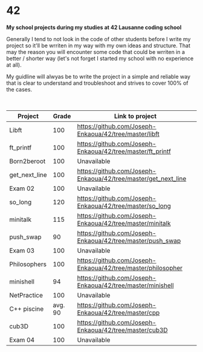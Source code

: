 # 42
**My school projects during my studies at 42 Lausanne coding school**

Generally I tend to not look in the code of other students before I write my project so it'll be wrriten in my way with my own ideas and structure.
That may the reason you will encounter some code that could be wrriten in a better / shorter way (let's not forget I started my school with no experience at all).

My guidline will alwyas be to write the project in a simple and reliable way that is clear to understand and troubleshoot and strives to cover 100% of the cases.

<br/>

Project | Grade | Link to project 
--- | --- | ---
Libft | 100 | https://github.com/Joseph-Enkaoua/42/tree/master/libft
ft_printf | 100 | https://github.com/Joseph-Enkaoua/42/tree/master/ft_printf
Born2beroot | 100 | Unavailable
get_next_line | 100 | https://github.com/Joseph-Enkaoua/42/tree/master/get_next_line
Exam 02 | 100 | Unavailable
so_long | 120 | https://github.com/Joseph-Enkaoua/42/tree/master/so_long
minitalk | 115 | https://github.com/Joseph-Enkaoua/42/tree/master/minitalk
push_swap | 90 | https://github.com/Joseph-Enkaoua/42/tree/master/push_swap
Exam 03 | 100 | Unavailable
Philosophers | 100 | https://github.com/Joseph-Enkaoua/42/tree/master/philosopher
minishell | 94 | https://github.com/Joseph-Enkaoua/42/tree/master/minishell
NetPractice | 100 | Unavailable
C++ piscine | avg. 90 | https://github.com/Joseph-Enkaoua/42/tree/master/cpp
cub3D | 100 | https://github.com/Joseph-Enkaoua/42/tree/master/cub3D
Exam 04 | 100 | Unavailable

